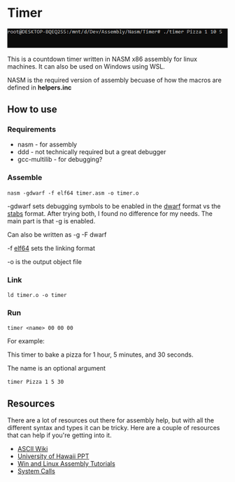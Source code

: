 # Timer

![image](/images/operation.gif)

This is a countdown timer written in NASM x86 assembly for linux machines.
It can also be used on Windows using WSL.

NASM is the required version of assembly becuase of how the macros are defined in **helpers.inc**

## How to use

### Requirements

- nasm - for assembly
- ddd - not technically required but a great debugger
- gcc-multilib - for debugging?

### Assemble

```text
nasm -gdwarf -f elf64 timer.asm -o timer.o
```

-gdwarf sets debugging symbols to be enabled in the [dwarf](https://dwarfstd.org/#:~:text=DWARF%20is%20a%20debugging%20file,be%20extensible%20to%20other%20languages.) format vs the [stabs](http://quenelle.org/software%20development/2005/stabs-versus-dwarf.html) format. After trying both, I found no difference for my needs. The main part is that -g is enabled.

Can also be written as -g -F dwarf

-f [elf64](https://en.wikipedia.org/wiki/Executable_and_Linkable_Format) sets the linking format

-o is the output object file

### Link

```text
ld timer.o -o timer
```

### Run

```text
timer <name> 00 00 00
```

For example:

This timer to bake a pizza for 1 hour, 5 minutes, and 30 seconds.

The name is an optional argument

```text
timer Pizza 1 5 30
```

## Resources

There are a lot of resources out there for assembly help, but with all the different syntax and types it can be tricky. Here are a couple of resources that can help if you're getting into it.

- [ASCII Wiki](https://en.wikipedia.org/wiki/ASCII)
- [University of Hawaii PPT](http://courses.ics.hawaii.edu/ReviewICS312/morea/X86NASM/ics312_nasm_data_bss.pdf)
- [Win and Linux Assembly Tutorials](https://www.youtube.com/user/khoraski/playlists)
- [System Calls](https://chromium.googlesource.com/chromiumos/docs/+/master/constants/syscalls.md#x86_64-64_bit)
